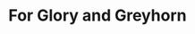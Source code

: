 ---
title: For Glory and Greyhorn
event_date: 2023-07-14

Layout: event_schedule

ig_location:  Cryptinith
oog_location: Tomlinson Run State Park
event_director: Chris Colland
type: Weekend Event
facebook_link: https://www.facebook.com/events/6254619004562407



---